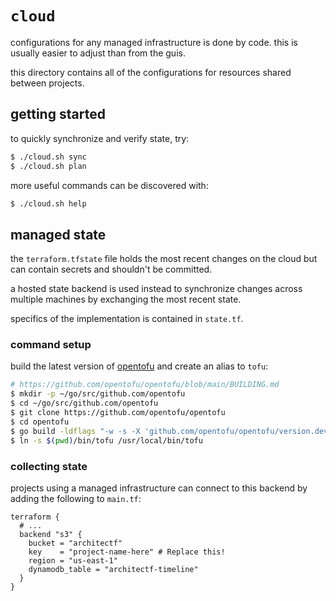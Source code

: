 # `cloud`

configurations for any managed infrastructure is done by code. this is usually
easier to adjust than from the guis.

this directory contains all of the configurations for resources shared between
projects.

## getting started

to quickly synchronize and verify state, try:

```sh
$ ./cloud.sh sync
$ ./cloud.sh plan
```

more useful commands can be discovered with:

```sh
$ ./cloud.sh help
```

## managed state

the `terraform.tfstate` file holds the most recent changes on the cloud but can
contain secrets and shouldn't be committed.

a hosted state backend is used instead to synchronize changes across multiple
machines by exchanging the most recent state.

specifics of the implementation is contained in `state.tf`.

### command setup

build the latest version of [opentofu][opentofu] and create an alias to `tofu`:

```sh
# https://github.com/opentofu/opentofu/blob/main/BUILDING.md
$ mkdir -p ~/go/src/github.com/opentofu
$ cd ~/go/src/github.com/opentofu
$ git clone https://github.com/opentofu/opentofu
$ cd opentofu
$ go build -ldflags "-w -s -X 'github.com/opentofu/opentofu/version.dev=no'" -o bin/tofu .
$ ln -s $(pwd)/bin/tofu /usr/local/bin/tofu
```

### collecting state

projects using a managed infrastructure can connect to this backend by adding
the following to `main.tf`:

```hcl
terraform {
  # ...
  backend "s3" {
    bucket = "architectf"
    key    = "project-name-here" # Replace this!
    region = "us-east-1"
    dynamodb_table = "architectf-timeline"
  }
}
```

<!-- a collection of links -->
[opentofu]: https://github.com/opentofu/opentofu
